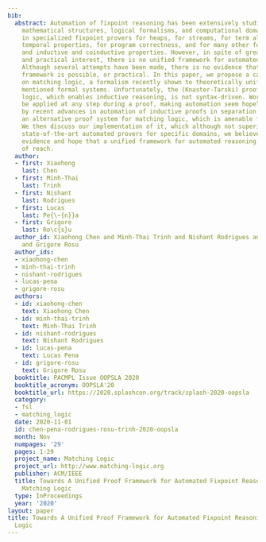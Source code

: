 ```yaml
---
bib:
  abstract: Automation of fixpoint reasoning has been extensively studied for various
    mathematical structures, logical formalisms, and computational domains, resulting
    in specialized fixpoint provers for heaps, for streams, for term algebras, for
    temporal properties, for program correctness, and for many other formal systems
    and inductive and coinductive properties. However, in spite of great theoretical
    and practical interest, there is no unified framework for automated fixpoint reasoning.
    Although several attempts have been made, there is no evidence that such a unified
    framework is possible, or practical. In this paper, we propose a candidate based
    on matching logic, a formalism recently shown to theoretically unify the above
    mentioned formal systems. Unfortunately, the (Knaster-Tarski) proof rule of matching
    logic, which enables inductive reasoning, is not syntax-driven. Worse, it can
    be applied at any step during a proof, making automation seem hopeless. Inspired
    by recent advances in automation of inductive proofs in separation logic, we propose
    an alternative proof system for matching logic, which is amenable for automation.
    We then discuss our implementation of it, which although not superior to specialized
    state-of-the-art automated provers for specific domains, we believe brings some
    evidence and hope that a unified framework for automated reasoning is not out
    of reach.
  author:
  - first: Xiaohong
    last: Chen
  - first: Minh-Thai
    last: Trinh
  - first: Nishant
    last: Rodrigues
  - first: Lucas
    last: Pe{\~{n}}a
  - first: Grigore
    last: Ro\c{s}u
  author_id: Xiaohong Chen and Minh-Thai Trinh and Nishant Rodrigues and Lucas Pena
    and Grigore Rosu
  author_ids:
  - xiaohong-chen
  - minh-thai-trinh
  - nishant-rodrigues
  - lucas-pena
  - grigore-rosu
  authors:
  - id: xiaohong-chen
    text: Xiaohong Chen
  - id: minh-thai-trinh
    text: Minh-Thai Trinh
  - id: nishant-rodrigues
    text: Nishant Rodrigues
  - id: lucas-pena
    text: Lucas Pena
  - id: grigore-rosu
    text: Grigore Rosu
  booktitle: PACMPL Issue OOPSLA 2020
  booktitle_acronym: OOPSLA'20
  booktitle_url: https://2020.splashcon.org/track/splash-2020-oopsla
  category:
  - fsl
  - matching_logic
  date: 2020-11-01
  id: chen-pena-rodrigues-rosu-trinh-2020-oopsla
  month: Nov
  numpages: '29'
  pages: 1-29
  project_name: Matching Logic
  project_url: http://www.matching-logic.org
  publisher: ACM/IEEE
  title: Towards A Unified Proof Framework for Automated Fixpoint Reasoning Using
    Matching Logic
  type: InProceedings
  year: '2020'
layout: paper
title: Towards A Unified Proof Framework for Automated Fixpoint Reasoning Using Matching
  Logic
---
```

